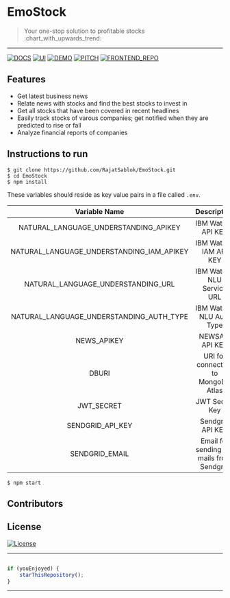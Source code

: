 # EmoStock

> <Subtitle>
> Your one-stop solution to profitable stocks :chart_with_upwards_trend:

---

[![DOCS](https://img.shields.io/badge/Documentation-see%20docs-green?style=flat-square&logo=postman)](https://documenter.getpostman.com/view/12931122/TVRkYSPq) [![UI ](https://img.shields.io/badge/User%20Interface-Link%20to%20UI-orange?style=flat-square&logo=react)](https://emostocks.vercel.app/) [![DEMO ](https://img.shields.io/badge/Demo-Checkout-red?style=flat-square&logo=youtube)](https://drive.google.com/file/d/1Mh_BbRr8N9V4rqosm_4RSLgKpHlPoOV6/view) [![PITCH ](https://img.shields.io/badge/Pitch-Checkout-purple?style=flat-square&logo=youtube)](https://drive.google.com/file/d/13GFTXsG0wceBYOspYwsbwuUEVpZswrhs/view) [![FRONTEND_REPO ](https://img.shields.io/badge/Frontend%20Repo-Checkout-black?style=flat-square&logo=github)](https://github.com/TheG0dfath3r/emostocks/tree/master)

## Features

- Get latest business news
- Relate news with stocks and find the best stocks to invest in
- Get all stocks that have been covered in recent headlines
- Easily track stocks of varous companies; get notified when they are predicted to rise or fall
- Analyze financial reports of companies

## Instructions to run

```
$ git clone https://github.com/RajatSablok/EmoStock.git
$ cd EmoStock
$ npm install
```

These variables should reside as key value pairs in a file called `.env`.

|               Variable Name               |                Description                |          Get it from          |
| :---------------------------------------: | :---------------------------------------: | :---------------------------: |
|   NATURAL_LANGUAGE_UNDERSTANDING_APIKEY   |            IBM Watson API KEY             |    https://cloud.ibm.com/     |
| NATURAL_LANGUAGE_UNDERSTANDING_IAM_APIKEY |          IBM Watson IAM API KEY           |    https://cloud.ibm.com/     |
|    NATURAL_LANGUAGE_UNDERSTANDING_URL     |        IBM Watson NLU Service URL         |    https://cloud.ibm.com/     |
| NATURAL_LANGUAGE_UNDERSTANDING_AUTH_TYPE  |         IBM Watson NLU Auth Type          |    https://cloud.ibm.com/     |
|                NEWS_APIKEY                |              NEWSAPI API KEY              |  https://newsapi.org/account  |
|                   DBURI                   |    URI for connecting to MongoDB Atlas    |  https://cloud.mongodb.com/   |
|                JWT_SECRET                 |              JWT Secret Key               | You can generate your own key |
|             SENDGRID_API_KEY              |             Sendgrid API KEY              |   https://app.sendgrid.com/   |
|              SENDGRID_EMAIL               | Email for sending out mails from Sendgrid |   https://app.sendgrid.com/   |

```
$ npm start
```

## Contributors



## License

[![License](http://img.shields.io/:license-mit-blue.svg?style=flat-square)](http://badges.mit-license.org)

---------
```javascript

if (youEnjoyed) {
    starThisRepository();
}

```
-----------
